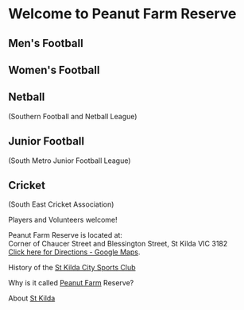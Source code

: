 
# Welcome to Peanut Farm Reserve


## Men's Football
## Women's Football
## Netball
(Southern Football and Netball League)

## Junior Football
(South Metro Junior Football League)

## Cricket
(South East Cricket Association)

Players and Volunteers welcome!

Peanut Farm Reserve is located at: <br>Corner of Chaucer Street and Blessington Street, St Kilda VIC 3182<br>[Click here for Directions - Google Maps](https://goo.gl/maps/u62XZVwkJdgv6xVT8).

History of the [St Kilda City Sports Club](club-history.html)

Why is it called [Peanut Farm](peanut-farm.html) Reserve?

About [St Kilda](about-stkilda.html)
